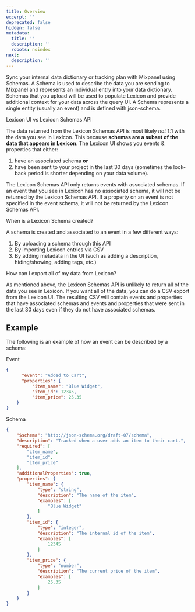 ```yaml
---
title: Overview
excerpt: ''
deprecated: false
hidden: false
metadata:
  title: ''
  description: ''
  robots: noindex
next:
  description: ''
---
```

Sync your internal data dictionary or tracking plan with Mixpanel using Schemas. A Schema is used to describe the data you are sending to Mixpanel and represents an individual entry into your data dictionary. Schemas that you upload will be used to populate Lexicon and provide additional context for your data across the query UI. A Schema represents a single entity (usually an event) and is defined with json-schema.

<Callout icon="📘" theme="info">
  Lexicon UI vs Lexicon Schemas API

  The data returned from the Lexicon Schemas API is most likely _not_ 1:1 with the data you see in Lexicon. This because **schemas are a subset of the data that appears in Lexicon**. The Lexicon UI shows you events & properties that either:

  1. have an associated schema **or**
  2. have been sent to your project in the last 30 days (sometimes the look-back period is shorter depending on your data volume).

  The Lexicon Schemas API only returns events with associated schemas. If an event that you see in Lexicon has no associated schema, it will not be returned by the Lexicon Schemas API. If a property on an event is not specified in the event schema, it will not be returned by the Lexicon Schemas API.
</Callout>

<Callout icon="📘" theme="info">
  When is a Lexicon Schema created?

  A schema is created and associated to an event in a few different ways:

  1. By uploading a schema through this API
  2. By importing Lexicon entries via CSV
  3. By adding metadata in the UI (such as adding a description, hiding/showing, adding tags, etc.)
</Callout>

<Callout icon="📘" theme="info">
  How can I export all of my data from Lexicon?

  As mentioned above, the Lexicon Schemas API is unlikely to return all of the data you see in Lexicon. If you want all of the data, you can do a CSV export from the Lexicon UI. The resulting CSV will contain events and properties that have associated schemas and events and properties that were sent in the last 30 days even if they do not have associated schemas.
</Callout>

## Example

The following is an example of how an event can be described by a schema:

Event

```json
{
      "event": "Added to Cart",
      "properties": {
          "item_name": "Blue Widget",
          "item_id": 12345,
          "item_price": 25.35
    }
}
```

Schema

```json
{
    "$schema": "http://json-schema.org/draft-07/schema",
    "description": "Tracked when a user adds an item to their cart.",
    "required": [
        "item_name",
        "item_id",
        "item_price"
    ],
    "additionalProperties": true,
    "properties": {
        "item_name": {
            "type": "string",
            "description": "The name of the item",
            "examples": [
                "Blue Widget"
            ]
        },
        "item_id": {
            "type": "integer",
            "description": "The internal id of the item",
            "examples": [
                12345
            ]
        },
        "item_price": {
            "type": "number",
            "description": "The current price of the item",
            "examples": [
                25.35
            ]
        }
    }
}
```
